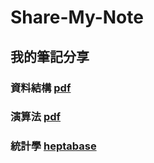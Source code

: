 # Share-My-Note
## 我的筆記分享

### 資料結構 [pdf](https://drive.google.com/file/d/1-jIiDWATJFBy1Fe2QtcOa6jweh1_3XGy/view?usp=sharing)
### 演算法 [pdf](https://drive.google.com/file/d/1_eiR7dLm181MzZlRkTv7AEwtV1x4KDTH/view?usp=sharing)
### 統計學 [heptabase](https://app.heptabase.com/w/1cd53caabde3664ce8c49117985f07682f6757fb2e0ae4f73c46c49b2b1899e4)
